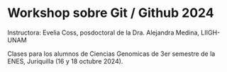 # Workshop sobre Git / Github 2024

Instructora: Evelia Coss, posdoctoral de la Dra. Alejandra Medina, LIIGH-UNAM

Clases para los alumnos de Ciencias Genomicas de 3er semestre de la ENES, Juriquilla (16 y 18 octubre 2024).
